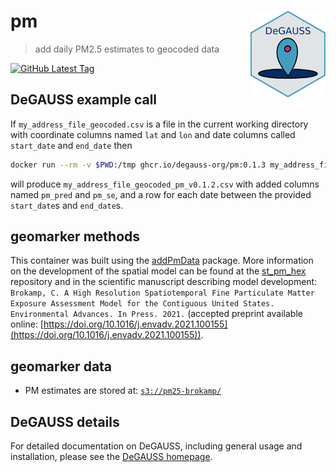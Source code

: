 # pm <a href='https://degauss.org'><img src='https://github.com/degauss-org/degauss_template/raw/master/DeGAUSS_hex.png' align='right' height='138.5' /></a>

> add daily PM2.5 estimates to geocoded data

[![GitHub Latest Tag](https://img.shields.io/github/v/tag/degauss-org/pm)](https://github.com/degauss-org/pm/releases)

## DeGAUSS example call

If `my_address_file_geocoded.csv` is a file in the current working directory with coordinate columns named `lat` and `lon` and date columns called `start_date` and `end_date` then

```sh
docker run --rm -v $PWD:/tmp ghcr.io/degauss-org/pm:0.1.3 my_address_file_geocoded.csv
```

will produce `my_address_file_geocoded_pm_v0.1.2.csv` with added columns named `pm_pred` and `pm_se`, and a row for each date between the provided `start_date`s and `end_date`s. 

## geomarker methods

This container was built using the [addPmData](https://github.com/geomarker-io/addPmData) package. More information on the development of the spatial model can be found at the [st_pm_hex](https://github.com/geomarker-io/st_pm_hex) repository and in the scientific manuscript describing model development: `Brokamp, C. A High Resolution Spatiotemporal Fine Particulate Matter Exposure Assessment Model for the Contiguous United States. Environmental Advances. In Press. 2021.` (accepted preprint available online: [https://doi.org/10.1016/j.envadv.2021.100155](https://doi.org/10.1016/j.envadv.2021.100155)).

## geomarker data

- PM estimates are stored at: [`s3://pm25-brokamp/`](https://pm25-brokamp.s3.us-east-2.amazonaws.com/)

## DeGAUSS details

For detailed documentation on DeGAUSS, including general usage and installation, please see the [DeGAUSS homepage](https://degauss.org).
